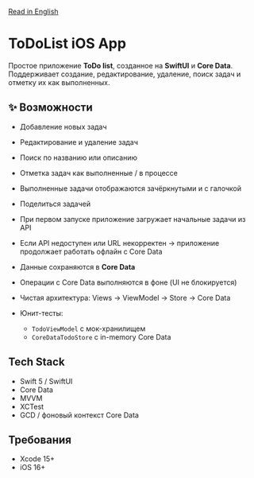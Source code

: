 [Read in English](./README.md)



# ToDoList iOS App

Простое приложение **ToDo list**, созданное на **SwiftUI** и **Core Data**.  
Поддерживает создание, редактирование, удаление, поиск задач и отметку их как выполненных.

## ✨ Возможности
- Добавление новых задач  
- Редактирование и удаление задач  
- Поиск по названию или описанию  
- Отметка задач как выполненные / в процессе  
- Выполненные задачи отображаются зачёркнутыми и с галочкой  
- Поделиться задачей  

- При первом запуске приложение загружает начальные задачи из API  
- Если API недоступен или URL некорректен → приложение продолжает работать офлайн с Core Data  
- Данные сохраняются в **Core Data**  
- Операции с Core Data выполняются в фоне (UI не блокируется)  
- Чистая архитектура: Views → ViewModel → Store → Core Data  

- Юнит-тесты:
  - `TodoViewModel` с мок-хранилищем  
  - `CoreDataTodoStore` с in-memory Core Data  


## Tech Stack
- Swift 5 / SwiftUI  
- Core Data  
- MVVM  
- XCTest  
- GCD / фоновый контекст Core Data  


## Требования
- Xcode 15+  
- iOS 16+  


